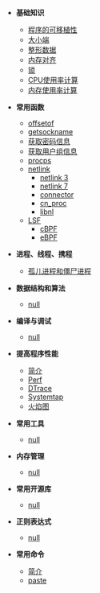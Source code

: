 - **基础知识**
  
  - [程序的可移植性](linux_c_programming/base/portable.md)
  - [大小端](linux_c_programming/base/endian.md)
  - [整形数据](linux_c_programming/base/integer_range.md)
  - [内存对齐](linux_c_programming/base/memory_alignment.md)
  - [锁](linux_c_programming/base/lock.md)
  - [CPU使用率计算](linux_c_programming/base/cpu_usage.md)
  - [内存使用率计算](linux_c_programming/base/mem_usage.md)

- **常用函数**
  
  - [offsetof](linux_c_programming/functions/offsetof.md)
  - [getsockname](linux_c_programming/functions/getsockname.md)
  - [获取密码信息](linux_c_programming/functions/获取密码信息.md)  
  - [获取用户组信息](linux_c_programming/functions/获取用户组信息.md)
  - [procps](linux_c_programming/functions/procps.md)
  - [netlink](linux_c_programming/functions/netlink/README.md)
     - [netlink 3](linux_c_programming/functions/netlink/netlink3.md)
     - [netlink 7](linux_c_programming/functions/netlink/netlink7.md)
     - [connector](linux_c_programming/functions/netlink/connector.md)
     - [cn_proc](linux_c_programming/functions/netlink/cn_proc.md)
     - [libnl](http://www.infradead.org/~tgr/libnl/)
  - [LSF](linux_c_programming/functions/LSF/README.md)
     - [cBPF](linux_c_programming/functions/LSF/cBPF.md)
     - [eBPF](linux_c_programming/functions/LSF/eBPF.md)


- **进程、线程、携程**
  
  - [孤儿进程和僵尸进程](linux_c_programming/process/zombie.md)

- **数据结构和算法**
  
  - [null](linux_c_programming/algorithm/)

- **编译与调试**
  
  - [null](linux_c_programming/debug/)

- **提高程序性能**
  
  - [简介](linux_c_programming/performance/README.md)
  - [Perf](linux_c_programming/performance/perf.md)
  - [DTrace](linux_c_programming/performance/dtrace.md)
  - [Systemtap](linux_c_programming/performance/systemtap.md)
  - [火焰图](linux_c_programming/performance/FlameGraph.md)

- **常用工具**
  
  - [null](linux_c_programming/tools/)

- **内存管理**
  
  - [null](linux_c_programming/memory/)

- **常用开源库**
  
  - [null](linux_c_programming/libs/)

- **正则表达式**
  
  - [null](linux_c_programming/re/)

- **常用命令**
  
  - [简介](linux_c_programming/cmds/)
  - [paste](linux_c_programming/cmds/paste.md)
